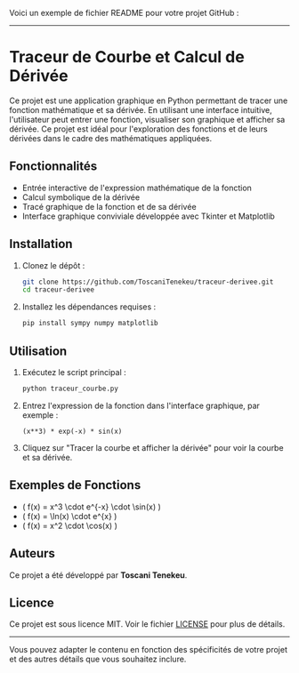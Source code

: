 Voici un exemple de fichier README pour votre projet GitHub :

---

# Traceur de Courbe et Calcul de Dérivée

Ce projet est une application graphique en Python permettant de tracer une fonction mathématique et sa dérivée. En utilisant une interface intuitive, l'utilisateur peut entrer une fonction, visualiser son graphique et afficher sa dérivée. Ce projet est idéal pour l'exploration des fonctions et de leurs dérivées dans le cadre des mathématiques appliquées.

## Fonctionnalités

- Entrée interactive de l'expression mathématique de la fonction
- Calcul symbolique de la dérivée
- Tracé graphique de la fonction et de sa dérivée
- Interface graphique conviviale développée avec Tkinter et Matplotlib

## Installation

1. Clonez le dépôt :

    ```bash
    git clone https://github.com/ToscaniTenekeu/traceur-derivee.git
    cd traceur-derivee
    ```

2. Installez les dépendances requises :

    ```bash
    pip install sympy numpy matplotlib
    ```

## Utilisation

1. Exécutez le script principal :

    ```bash
    python traceur_courbe.py
    ```

2. Entrez l'expression de la fonction dans l'interface graphique, par exemple :

    ```
    (x**3) * exp(-x) * sin(x)
    ```

3. Cliquez sur "Tracer la courbe et afficher la dérivée" pour voir la courbe et sa dérivée.

## Exemples de Fonctions

- \( f(x) = x^3 \cdot e^{-x} \cdot \sin(x) \)
- \( f(x) = \ln(x) \cdot e^{x} \)
- \( f(x) = x^2 \cdot \cos(x) \)

## Auteurs

Ce projet a été développé par **Toscani Tenekeu**.

## Licence

Ce projet est sous licence MIT. Voir le fichier [LICENSE](LICENSE) pour plus de détails.

---

Vous pouvez adapter le contenu en fonction des spécificités de votre projet et des autres détails que vous souhaitez inclure.
